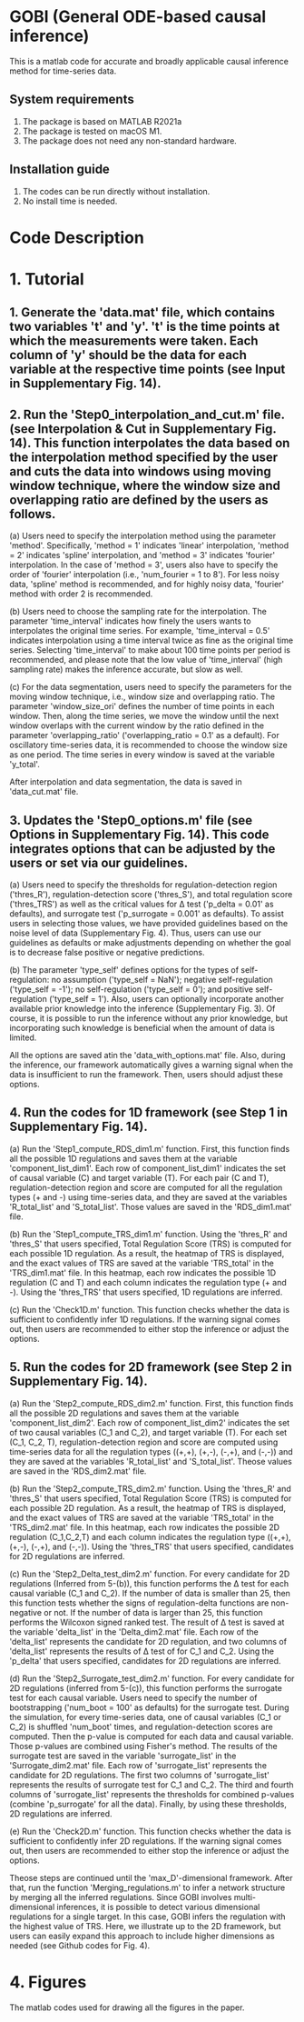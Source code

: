 # GOBI (General ODE-based causal inference)

This is a matlab code for accurate and broadly applicable causal
inference method for time-series data.

## System requirements

1.  The package is based on MATLAB R2021a
2.  The package is tested on macOS M1.
3.  The package does not need any non-standard hardware.

## Installation guide

1.  The codes can be run directly without installation.
2.  No install time is needed.

# Code Description

# 1. Tutorial

## 1. Generate the 'data.mat' file, which contains two variables 't' and 'y'. 't' is the time points at which the measurements were taken. Each column of 'y' should be the data for each variable at the respective time points (see Input in Supplementary Fig. 14).

## 2. Run the 'Step0_interpolation_and_cut.m' file. (see Interpolation & Cut in Supplementary Fig. 14). This function interpolates the data based on the interpolation method specified by the user and cuts the data into windows using moving window technique, where the window size and overlapping ratio are defined by the users as follows.

(a) Users need to specify the interpolation method using the parameter
    'method'. Specifically, 'method = 1' indicates 'linear'
    interpolation, 'method = 2' indicates 'spline' interpolation, and
    'method = 3' indicates 'fourier' interpolation. In the case of
    'method = 3', users also have to specify the order of 'fourier'
    interpolation (i.e., 'num_fourier = 1 to 8'). For less noisy data,
    'spline' method is recommended, and for highly noisy data, 'fourier'
    method with order 2 is recommended.

(b) Users need to choose the sampling rate for the interpolation. The
    parameter 'time_interval' indicates how finely the users wants to
    interpolates the original time series. For example, 'time_interval =
    0.5' indicates interpolation using a time interval twice as fine as
    the original time series. Selecting 'time_interval' to make about
    100 time points per period is recommended, and please note that the
    low value of 'time_interval' (high sampling rate) makes the
    inference accurate, but slow as well.

(c) For the data segmentation, users need to specify the parameters for
    the moving window technique, i.e., window size and overlapping
    ratio. The parameter 'window_size_ori' defines the number of time
    points in each window. Then, along the time series, we move the
    window until the next window overlaps with the current window by the
    ratio defined in the parameter 'overlapping_ratio'
    ('overlapping_ratio = 0.1' as a default). For oscillatory
    time-series data, it is recommended to choose the window size as one
    period. The time series in every window is saved at the variable
    'y_total'.

After interpolation and data segmentation, the data is saved in
'data_cut.mat' file.

## 3. Updates the 'Step0_options.m' file (see Options in Supplementary Fig. 14). This code integrates options that can be adjusted by the users or set via our guidelines.

(a) Users need to specify the thresholds for regulation-detection region
    ('thres_R'), regulation-detection score ('thres_S'), and total
    regulation score ('thres_TRS') as well as the critical values for ∆
    test ('p_delta = 0.01' as defaults), and surrogate test
    ('p_surrogate = 0.001' as defaults). To assist users in selecting
    those values, we have provided guidelines based on the noise level
    of data (Supplementary Fig. 4). Thus, users can use our guidelines
    as defaults or make adjustments depending on whether the goal is to
    decrease false positive or negative predictions.

(b) The parameter 'type_self' defines options for the types of
    self-regulation: no assumption ('type_self = NaN'); negative
    self-regulation ('type_self = -1'); no self-regulation ('type_self =
    0'); and positive self-regulation ('type_self = 1'). Also, users can
    optionally incorporate another available prior knowledge into the
    inference (Supplementary Fig. 3). Of course, it is possible to run
    the inference without any prior knowledge, but incorporating such
    knowledge is beneficial when the amount of data is limited.

All the options are saved atin the 'data_with_options.mat' file. Also,
during the inference, our framework automatically gives a warning signal
when the data is insufficient to run the framework. Then, users should
adjust these options.

## 4. Run the codes for 1D framework (see Step 1 in Supplementary Fig. 14).

(a) Run the 'Step1_compute_RDS_dim1.m' function. First, this function
    finds all the possible 1D regulations and saves them at the variable
    'component_list_dim1'. Each row of component_list_dim1' indicates
    the set of causal variable (C) and target variable (T). For each
    pair (C and T), regulation-detection region and score are computed
    for all the regulation types (+ and -) using time-series data, and
    they are saved at the variables 'R_total_list' and 'S_total_list'.
    Those values are saved in the 'RDS_dim1.mat' file.

(b) Run the 'Step1_compute_TRS_dim1.m' function. Using the 'thres_R' and
    'thres_S' that users specified, Total Regulation Score (TRS) is
    computed for each possible 1D regulation. As a result, the heatmap
    of TRS is displayed, and the exact values of TRS are saved at the
    variable 'TRS_total' in the 'TRS_dim1.mat' file. In this heatmap,
    each row indicates the possible 1D regulation (C and T) and each
    column indicates the regulation type (+ and -). Using the
    'thres_TRS' that users specified, 1D regulations are inferred.

(c) Run the 'Check1D.m' function. This function checks whether the data
    is sufficient to confidently infer 1D regulations. If the warning
    signal comes out, then users are recommended to either stop the
    inference or adjust the options.

## 5. Run the codes for 2D framework (see Step 2 in Supplementary Fig. 14).

(a) Run the 'Step2_compute_RDS_dim2.m' function. First, this function
    finds all the possible 2D regulations and saves them at the variable
    'component_list_dim2'. Each row of component_list_dim2' indicates
    the set of two causal variables (C_1 and C_2), and target variable
    (T). For each set (C_1, C_2, T), regulation-detection region and
    score are computed using time-series data for all the regulation
    types ((+,+), (+,-), (-,+), and (-,-)) and they are saved at the
    variables 'R_total_list' and 'S_total_list'. Theose values are saved
    in the 'RDS_dim2.mat' file.

(b) Run the 'Step2_compute_TRS_dim2.m' function. Using the 'thres_R' and
    'thres_S' that users specified, Total Regulation Score (TRS) is
    computed for each possible 2D regulation. As a result, the heatmap
    of TRS is displayed, and the exact values of TRS are saved at the
    variable 'TRS_total' in the 'TRS_dim2.mat' file. In this heatmap,
    each row indicates the possible 2D regulation (C_1,C_2,T) and each
    column indicates the regulation type ((+,+), (+,-), (-,+), and
    (-,-)). Using the 'thres_TRS' that users specified, candidates for
    2D regulations are inferred.

(c) Run the 'Step2_Delta_test_dim2.m' function. For every candidate for
    2D regulations (Inferred from 5-(b)), this function performs the ∆
    test for each causal variable (C_1 and C_2). If the number of data
    is smaller than 25, then this function tests whether the signs of
    regulation-delta functions are non-negative or not. If the number of
    data is larger than 25, this function performs the Wilcoxon signed
    ranked test. The result of ∆ test is saved at the variable
    'delta_list' in the 'Delta_dim2.mat' file. Each row of the
    'delta_list' represents the candidate for 2D regulation, and two
    columns of 'delta_list' represents the results of ∆ test of for C_1
    and C_2. Using the 'p_delta' that users specified, candidates for 2D
    regulations are inferred.

(d) Run the 'Step2_Surrogate_test_dim2.m' function. For every candidate
    for 2D regulations (inferred from 5-(c)), this function performs the
    surrogate test for each causal variable. Users need to specify the
    number of bootstrapping ('num_boot = 100' as defaults) for the
    surrogate test. During the simulation, for every time-series data,
    one of causal variables (C_1 or C_2) is shuffled 'num_boot' times,
    and regulation-detection scores are computed. Then the p-value is
    computed for each data and causal variable. Those p-values are
    combined using Fisher's method. The results of the surrogate test
    are saved in the variable 'surrogate_list' in the
    'Surrogate_dim2.mat' file. Each row of 'surrogate_list' represents
    the candidate for 2D regulations. The first two columns of
    'surrogate_list' represents the results of surrogate test for C_1
    and C_2. The third and fourth columns of 'surrogate_list' represents
    the thresholds for combined p-values (combine 'p_surrogate' for all
    the data). Finally, by using these thresholds, 2D regulations are
    inferred.

(e) Run the 'Check2D.m' function. This function checks whether the data
    is sufficient to confidently infer 2D regulations. If the warning
    signal comes out, then users are recommended to either stop the
    inference or adjust the options.

Theose steps are continued until the 'max_D'-dimensional framework.
After that, run the function 'Merging_regulations.m' to infer a network
structure by merging all the inferred regulations. Since GOBI involves
multi-dimensional inferences, it is possible to detect various
dimensional regulations for a single target. In this case, GOBI infers
the regulation with the highest value of TRS. Here, we illustrate up to
the 2D framework, but users can easily expand this approach to include
higher dimensions as needed (see Github codes for Fig. 4).

# 4. Figures

The matlab codes used for drawing all the figures in the paper.
